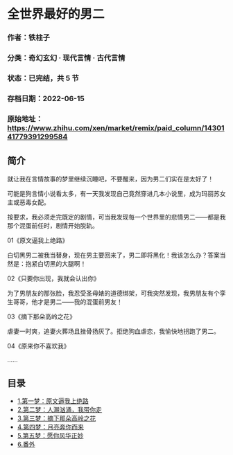 # 全世界最好的男二

### 作者：铁柱子

### 分类：奇幻玄幻 · 现代言情 · 古代言情

### 状态：已完结，共 5 节

### 存档日期：2022-06-15

### 原始地址：https://www.zhihu.com/xen/market/remix/paid_column/1430141779391299584


## 简介
就让我在言情故事的梦里继续沉睡吧，不要醒来，因为男二们实在是太好了！


可能是狗言情小说看太多，有一天我发现自己竟然穿进几本小说里，成为玛丽苏女主或恶毒女配。


按要求，我必须走完既定的剧情，可当我发现每一个世界里的悲情男二——都是我那个混蛋前任时，剧情开始脱轨。


01《原文逼我上绝路》


白切黑男二被我当替身，现在男主要回来了，男二即将黑化！我该怎么办？答案当然是：抱紧白切黑的大腿啊！


02《只要你出现，我就会认出你》


为了男朋友的那张脸，我忍受圣母婊的道德绑架，可我突然发现，我男朋友有个孪生哥哥，他才是男二——我的混蛋前男友！


03《摘下那朵高岭之花》


虐妻一时爽，追妻火葬场且挫骨扬灰了。拒绝狗血虐恋，我愉快地拐跑了男二。


04《原来你不喜欢我》


……




## 目录
- [1.第一梦：原文逼我上绝路](1.第一梦：原文逼我上绝路.md)<!-- 2021-10-15 06:41 -->
- [2.第二梦：人潮汹涌，我带你走](2.第二梦：人潮汹涌，我带你走.md)<!-- 2022-02-25 08:00 -->
- [3.第三梦：摘下那朵高岭之花](3.第三梦：摘下那朵高岭之花.md)<!-- 2021-12-20 05:54 -->
- [4.第四梦：月亮奔你而来](4.第四梦：月亮奔你而来.md)<!-- 2022-02-25 08:01 -->
- [5.第五梦：愿你风华正妙](5.第五梦：愿你风华正妙.md)<!-- 2022-02-25 08:03 -->
- [6.番外](6.番外.md)<!-- 2022-04-13 05:32 -->